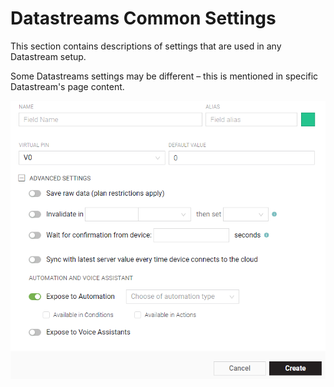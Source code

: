 # Datastreams Common Settings

This section contains descriptions of settings that are used in any Datastream setup.

Some Datastreams settings may be different – this is mentioned in specific Datastream's page content.

![](../../../../../.gitbook/assets/ds.png)

